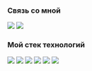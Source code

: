 ### Связь со мной

[<img src="https://img.shields.io/badge/VK-161B22?style=for-the-badge&logo=vk&logoColor=ffffff">](http://vk.com/matvenoid) [<img src="https://img.shields.io/badge/Telegram-161B22?style=for-the-badge&logo=telegram&logoColor=ffffff">](https://t.me/matvenoid)

### Мой стек технологий

<img src="https://img.shields.io/badge/git-161B22?style=for-the-badge&logo=git&logoColor=ffffff"> <img src="https://img.shields.io/badge/python-161B22?style=for-the-badge&logo=python&logoColor=ffffff"> <img src="https://img.shields.io/badge/html-161B22?style=for-the-badge&logo=html5&logoColor=ffffff"> <img src="https://img.shields.io/badge/css-161B22?style=for-the-badge&logo=css3&logoColor=ffffff"> <img src="https://img.shields.io/badge/postgresql-161B22?style=for-the-badge&logo=postgresql&logoColor=ffffff"> <img src="https://img.shields.io/badge/django-161B22?style=for-the-badge&logo=django&logoColor=ffffff">
<!--
**ivanov-matvey/ivanov-matvey** is a ✨ _special_ ✨ repository because its `README.md` (this file) appears on your GitHub profile.

Here are some ideas to get you started:

- 🔭 I’m currently working on ...
- 🌱 I’m currently learning ...
- 👯 I’m looking to collaborate on ...
- 🤔 I’m looking for help with ...
- 💬 Ask me about ...
- 📫 How to reach me: ...
- 😄 Pronouns: ...
- ⚡ Fun fact: ...
-->
